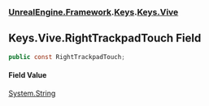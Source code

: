### [UnrealEngine.Framework](./UnrealEngine-Framework.md 'UnrealEngine.Framework').[Keys](./UnrealEngine-Framework-Keys.md 'UnrealEngine.Framework.Keys').[Keys.Vive](./UnrealEngine-Framework-Keys-Vive.md 'UnrealEngine.Framework.Keys.Vive')
## Keys.Vive.RightTrackpadTouch Field
  
```csharp
public const RightTrackpadTouch;
```
#### Field Value
[System.String](https://docs.microsoft.com/en-us/dotnet/api/System.String 'System.String')  
